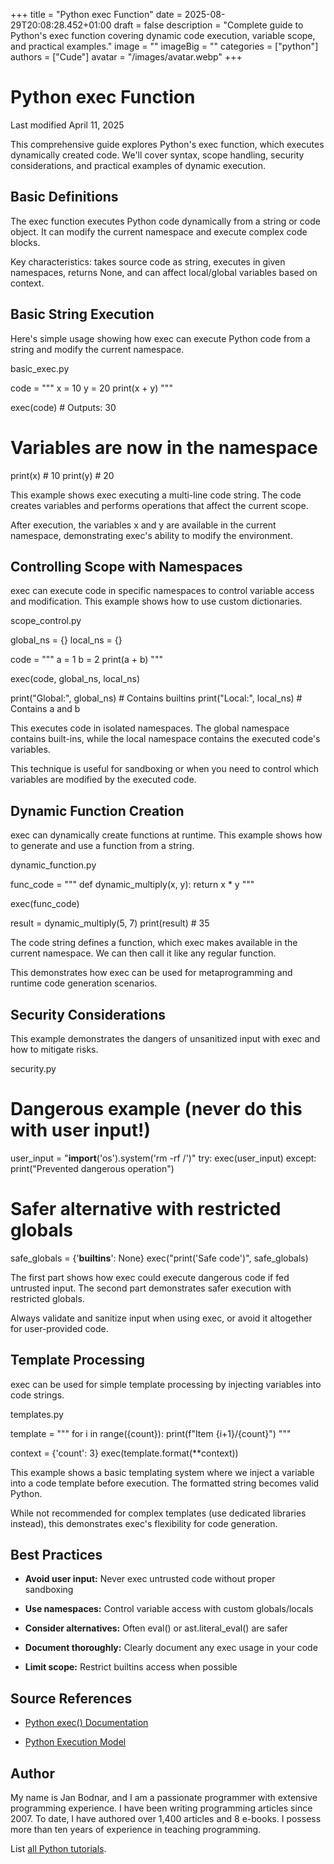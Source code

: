 +++
title = "Python exec Function"
date = 2025-08-29T20:08:28.452+01:00
draft = false
description = "Complete guide to Python's exec function covering dynamic code execution, variable scope, and practical examples."
image = ""
imageBig = ""
categories = ["python"]
authors = ["Cude"]
avatar = "/images/avatar.webp"
+++

# Python exec Function

Last modified April 11, 2025

This comprehensive guide explores Python's exec function, which
executes dynamically created code. We'll cover syntax, scope handling,
security considerations, and practical examples of dynamic execution.

## Basic Definitions

The exec function executes Python code dynamically from a string
or code object. It can modify the current namespace and execute complex code
blocks.

Key characteristics: takes source code as string, executes in given namespaces,
returns None, and can affect local/global variables based on context.

## Basic String Execution

Here's simple usage showing how exec can execute Python code from
a string and modify the current namespace.

basic_exec.py
  

code = """
x = 10
y = 20
print(x + y)
"""

exec(code)  # Outputs: 30

# Variables are now in the namespace
print(x)    # 10
print(y)    # 20

This example shows exec executing a multi-line code string. The
code creates variables and performs operations that affect the current scope.

After execution, the variables x and y are available in the current namespace,
demonstrating exec's ability to modify the environment.

## Controlling Scope with Namespaces

exec can execute code in specific namespaces to control variable
access and modification. This example shows how to use custom dictionaries.

scope_control.py
  

global_ns = {}
local_ns = {}

code = """
a = 1
b = 2
print(a + b)
"""

exec(code, global_ns, local_ns)

print("Global:", global_ns)  # Contains builtins
print("Local:", local_ns)    # Contains a and b

This executes code in isolated namespaces. The global namespace contains
built-ins, while the local namespace contains the executed code's variables.

This technique is useful for sandboxing or when you need to control which
variables are modified by the executed code.

## Dynamic Function Creation

exec can dynamically create functions at runtime. This example
shows how to generate and use a function from a string.

dynamic_function.py
  

func_code = """
def dynamic_multiply(x, y):
    return x * y
"""

exec(func_code)

result = dynamic_multiply(5, 7)
print(result)  # 35

The code string defines a function, which exec makes available
in the current namespace. We can then call it like any regular function.

This demonstrates how exec can be used for metaprogramming and
runtime code generation scenarios.

## Security Considerations

This example demonstrates the dangers of unsanitized input with exec
and how to mitigate risks.

security.py
  

# Dangerous example (never do this with user input!)
user_input = "__import__('os').system('rm -rf /')"
try:
    exec(user_input)
except:
    print("Prevented dangerous operation")

# Safer alternative with restricted globals
safe_globals = {'__builtins__': None}
exec("print('Safe code')", safe_globals)

The first part shows how exec could execute dangerous code if
fed untrusted input. The second part demonstrates safer execution with
restricted globals.

Always validate and sanitize input when using exec, or avoid it
altogether for user-provided code.

## Template Processing

exec can be used for simple template processing by injecting
variables into code strings.

templates.py
  

template = """
for i in range({count}):
    print(f"Item {i+1}/{count}")
"""

context = {'count': 3}
exec(template.format(**context))

This example shows a basic templating system where we inject a variable into
a code template before execution. The formatted string becomes valid Python.

While not recommended for complex templates (use dedicated libraries instead),
this demonstrates exec's flexibility for code generation.

## Best Practices

- **Avoid user input:** Never exec untrusted code without proper sandboxing

- **Use namespaces:** Control variable access with custom globals/locals

- **Consider alternatives:** Often eval() or ast.literal_eval() are safer

- **Document thoroughly:** Clearly document any exec usage in your code

- **Limit scope:** Restrict builtins access when possible

## Source References

- [Python exec() Documentation](https://docs.python.org/3/library/functions.html#exec)

- [Python Execution Model](https://docs.python.org/3/reference/executionmodel.html)

## Author

My name is Jan Bodnar, and I am a passionate programmer with extensive
programming experience. I have been writing programming articles since 2007.
To date, I have authored over 1,400 articles and 8 e-books. I possess more
than ten years of experience in teaching programming.

List [all Python tutorials](/python/).